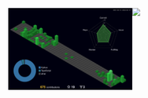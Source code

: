 <div>
  <img align="right" src="https://github-readme-stats.vercel.app/api?username=GDWR&show_icons=true&theme=gruvbox" width="50%">
  
  <div align="left">
    <img src="https://github.com/GDWR/GDWR/blob/main/profile-3d-contrib/profile-night-green.svg" width="50%">
  </div>
</div>
